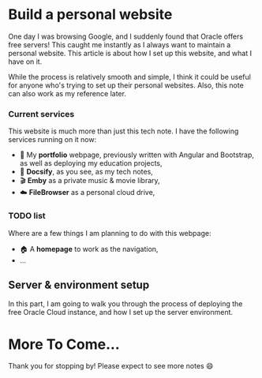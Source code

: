 # Build a personal website
One day I was browsing Google, and I suddenly found that Oracle offers free servers! This caught me instantly as I always want to maintain a personal website. This article is about how I set up this website, and what I have on it.

While the process is relatively smooth and simple, I think it could be useful for anyone who's trying to set up their personal websites. Also, this note can also work as my reference later.

### Current services
This website is much more than just this tech note. I have the following services running on it now:
- 🤵 My **portfolio** webpage, previously written with Angular and Bootstrap, as well as deploying my education projects,
- 📃 **Docsify**, as you see, as my tech notes,
- 🎬 **Emby** as a private music & movie library,
- ☁️ **FileBrowser** as a personal cloud drive,

### TODO list
Where are a few things I am planning to do with this webpage:
- 🏠 A **homepage** to work as the navigation,
- ...

## Server & environment setup
In this part, I am going to walk you through the process of deploying the free Oracle Cloud instance, and how I set up the server environment.

# More To Come...
Thank you for stopping by! Please expect to see more notes 😄
